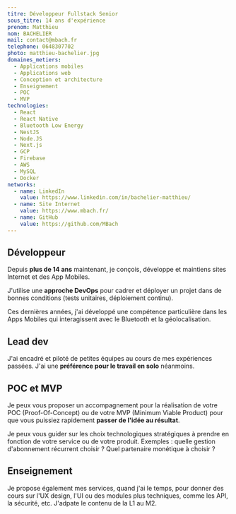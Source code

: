 ```yaml
---
titre: Développeur Fullstack Senior
sous_titre: 14 ans d'expérience
prenom: Matthieu
nom: BACHELIER
mail: contact@mbach.fr
telephone: 0648307702
photo: matthieu-bachelier.jpg
domaines_metiers:
  - Applications mobiles
  - Applications web
  - Conception et architecture
  - Enseignement
  - POC
  - MVP
technologies:
  - React
  - React Native
  - Bluetooth Low Energy
  - NestJS
  - Node.JS
  - Next.js
  - GCP
  - Firebase
  - AWS
  - MySQL
  - Docker
networks:
  - name: LinkedIn
    value: https://www.linkedin.com/in/bachelier-matthieu/
  - name: Site Internet
    value: https://www.mbach.fr/
  - name: GitHub
    value: https://github.com/MBach
---
```


## Développeur

Depuis **plus de 14 ans** maintenant, je conçois, développe et maintiens sites Internet et des App Mobiles.

J'utilise une **approche DevOps** pour cadrer et déployer un projet dans de bonnes conditions (tests unitaires, déploiement continu).

Ces dernières années, j'ai développé une compétence particulière dans les Apps Mobiles qui interagissent avec le Bluetooth et la géolocalisation.

## Lead dev

J'ai encadré et piloté de petites équipes au cours de mes expériences passées. J'ai une **préférence pour le travail en solo** néanmoins.

## POC et MVP

Je peux vous proposer un accompagnement pour la réalisation de votre POC (Proof-Of-Concept) ou de votre MVP (Minimum Viable Product) pour que vous puissiez rapidement **passer de l'idée au résultat**.

Je peux vous guider sur les choix technologiques stratégiques à prendre en fonction de votre service ou de votre produit. Exemples : quelle gestion d'abonnement récurrent choisir ? Quel partenaire monétique à choisir ?

## Enseignement

Je propose également mes services, quand j'ai le temps, pour donner des cours sur l'UX design, l'UI ou des modules plus techniques, comme les API, la sécurité, etc. J'adpate le contenu de la L1 au M2.
